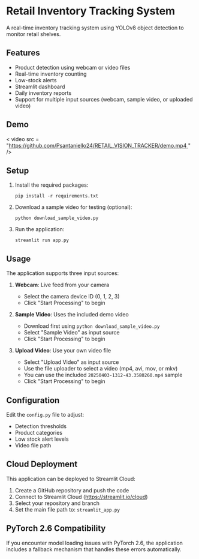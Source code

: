 # Retail Inventory Tracking System

A real-time inventory tracking system using YOLOv8 object detection to monitor retail shelves.

## Features
- Product detection using webcam or video files
- Real-time inventory counting
- Low-stock alerts
- Streamlit dashboard
- Daily inventory reports
- Support for multiple input sources (webcam, sample video, or uploaded video)

## Demo

< video src = "[https://github.com/Psantaniello24/RETAIL_VISION_TRACKER/demo.mp4 ](https://github.com/Psantaniello24/RETAIL_VISION_TRACKER/blob/main/demo.mp4)" />

## Setup
1. Install the required packages:
   ```
   pip install -r requirements.txt
   ```
2. Download a sample video for testing (optional):
   ```
   python download_sample_video.py
   ```
3. Run the application:
   ```
   streamlit run app.py
   ```

## Usage
The application supports three input sources:

1. **Webcam**: Live feed from your camera
   - Select the camera device ID (0, 1, 2, 3)
   - Click "Start Processing" to begin

2. **Sample Video**: Uses the included demo video
   - Download first using `python download_sample_video.py`
   - Select "Sample Video" as input source
   - Click "Start Processing" to begin

3. **Upload Video**: Use your own video file
   - Select "Upload Video" as input source
   - Use the file uploader to select a video (mp4, avi, mov, or mkv)
   - You can use the included `20250403-1312-43.3580260.mp4` sample
   - Click "Start Processing" to begin

## Configuration
Edit the `config.py` file to adjust:
- Detection thresholds
- Product categories
- Low stock alert levels
- Video file path

## Cloud Deployment
This application can be deployed to Streamlit Cloud:

1. Create a GitHub repository and push the code
2. Connect to Streamlit Cloud (https://streamlit.io/cloud)
3. Select your repository and branch
4. Set the main file path to: `streamlit_app.py`

## PyTorch 2.6 Compatibility
If you encounter model loading issues with PyTorch 2.6, the application includes a fallback mechanism that handles these errors automatically. 
